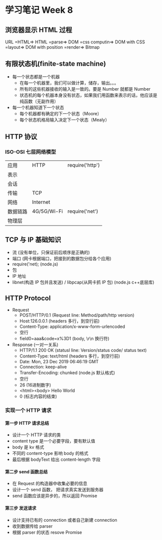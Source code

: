 # 学习笔记 Week 8

## 浏览器显示 HTML 过程

URL =HTML=> HTML =parse=> DOM =css computin=> DOM with CSS =layout=> DOM with position =render=> Bitmap

## 有限状态机(finite-state machine)

* 每一个状态都是一个机器
  * 在每一个机器里，我们可以做计算，储存，输出。。。
  * 所有的这些机器接收的输入是一致的。要是 Number 就都是 Number
  * 状态机的每个机器本身没有状态，如果我们用函数来表示的话，他应该是纯函数（无副作用）
* 每一个机器知道下一个状态
  * 每个机器都有确定的下一个状态（Moore）
  * 每个状态机格局输入决定下一个状态（Mealy）

## HTTP 协议

### ISO-OSI 七层网络模型

||||
|-|-|-|
|应用|HTTP|require('http')|
|表示|||
|会话|||
|传输|TCP||
|网络|Internet||
|数据链路|4G/5G/Wi-Fi|require('net')|
|物理层|||

## TCP 与 IP 基础知识

* 流 (没有单位，只保证前后顺序是正确的)
* 端口 (网卡根据端口，把接到的数据包分给各个应用)
* require('net); (node.js)
* 包
* IP 地址
* libnet(构造 IP 包并且发送) / libpcap(从网卡抓 IP 包) (node.js c++底层库)

## HTTP Protocol

* Request
  * POST/HTTP/0.1 (Request line: Method/path/http version)
  * Host:126.0.0.1 (headers 多行，到空行前)
  * Content-Type: application/x-www-form-urlencoded
  * 空行
  * field0=aaa&code=x%3D1 (body, \r\n 换行符)
* Response (一对一关系)
  * HTTP/1.1 200 OK (statusl line: Version/status code/ status text)
  * Content-Type: text/html (headers 多行，到空行前)
  * Date: Mon, 23 Dec 2019 06:46:19 GMT
  * Connection: keep-alive
  * Transfer-Encoding: chunked (node.js 默认格式)
  * 空行
  * 26 (16进制数字)
  * \<html>\<body> Hello World </body></html>
  * 0 (标志内容的结束)

### 实现一个 HTTP 请求

#### 第一步 HTTP 请求总结

* 设计一个 HTTP 请求的类
* content type 是一个必要字段，要有默认值
* body 是 kv 格式
* 不同的 content-type 影响 body 的格式
* 最后根据 bodyText 给出 content-length 字段

#### 第二步 send 函数总结

* 在 Request 的构造器中收集必要的信息
* 设计一个 send 函数， 把请求真实发送到服务器
* send 函数应该是异步的，所以返回 Promise

#### 第三步 发送请求

* 设计支持已有的 connection 或者自己新建 connection
* 收到数据传给 parser
* 根据 parser 的状态 resove Promise


